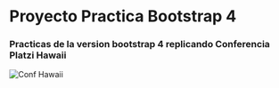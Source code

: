# Proyecto Practica Bootstrap 4
### Practicas de la version bootstrap 4 replicando Conferencia Platzi Hawaii

![Conf Hawaii](https://repository-images.githubusercontent.com/173253671/94ae8f80-a9ee-11ea-9152-8580cd2a76f2)
